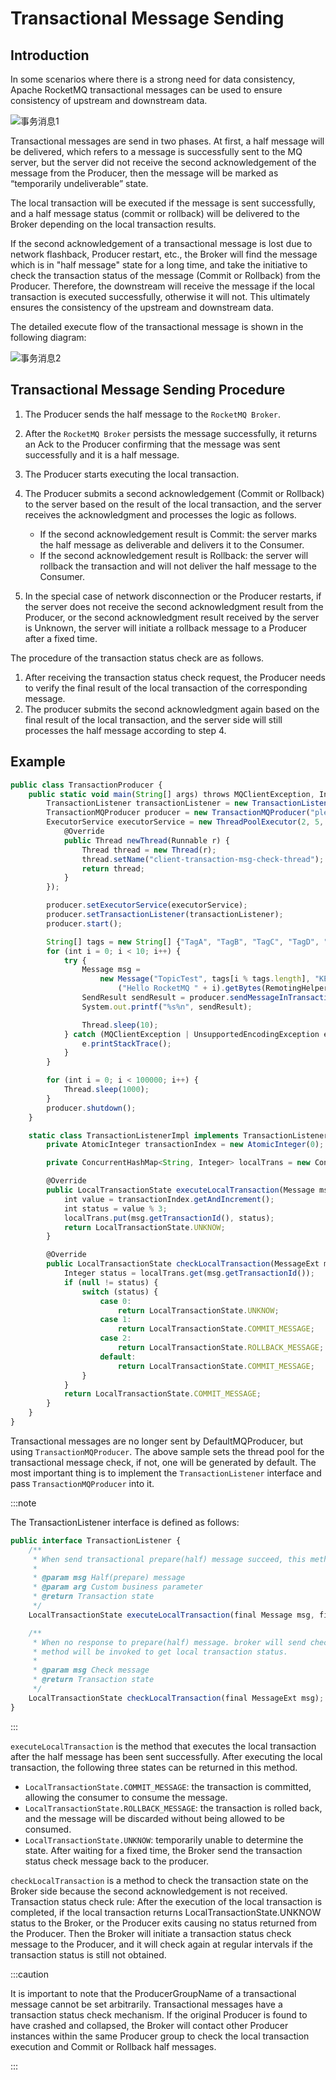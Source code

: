 # Transactional Message Sending

## Introduction

In some scenarios where there is a strong need for data consistency, Apache RocketMQ transactional messages can be used to ensure consistency of upstream and downstream data.

![事务消息1](docs/picture/事务消息1.png)

Transactional messages are send in two phases. At first, a half message will be delivered, which refers to a message is successfully sent to the MQ server, but the server did not receive the second acknowledgement of the message from the Producer, then the message will be marked as “temporarily undeliverable” state.

The local transaction will be executed if the message is sent successfully, and a half message status (commit or rollback) will be delivered to the Broker depending on the local transaction results.

If the second acknowledgement of a transactional message is lost due to network flashback, Producer restart, etc., the Broker will find the message which is in "half message" state for a long time, and take the initiative to check the transaction status of the message (Commit or Rollback) from the Producer. Therefore, the downstream will receive the message if the local transaction is executed successfully, otherwise it will not. This ultimately ensures the consistency of the upstream and downstream data.

The detailed execute flow of the transactional message is shown in the following diagram:

![事务消息2](docs/picture/事务消息2.png)

## Transactional Message Sending Procedure

1. The Producer sends the half message to the `RocketMQ Broker`.
2. After the `RocketMQ Broker` persists the message successfully, it returns an Ack to the Producer confirming that the message was sent successfully and it is a half message.
3. The Producer starts executing the local transaction.
4. The Producer submits a second acknowledgement (Commit or Rollback) to the server based on the result of the local transaction, and the server receives the acknowledgment and processes the logic as follows.
   - If the second acknowledgement result is Commit: the server marks the half message as deliverable and delivers it to the Consumer.
   - If the second acknowledgement result is Rollback: the server will rollback the transaction and will not deliver the half message to the Consumer.

4. In the special case of network disconnection or the Producer restarts, if the server does not receive the second acknowledgment result from the Producer, or the second acknowledgment result received by the server is Unknown, the server will initiate a rollback message to a Producer after a fixed time.

The procedure of the transaction status check are as follows.
1. After receiving the transaction status check request, the Producer needs to verify the final result of the local transaction of the corresponding message.
2. The producer submits the second acknowledgment again based on the final result of the local transaction, and the server side will still processes the half message according to step 4.

## Example

```javascript {39}
public class TransactionProducer {
    public static void main(String[] args) throws MQClientException, InterruptedException {
        TransactionListener transactionListener = new TransactionListenerImpl();
        TransactionMQProducer producer = new TransactionMQProducer("please_rename_unique_group_name");
        ExecutorService executorService = new ThreadPoolExecutor(2, 5, 100, TimeUnit.SECONDS, new ArrayBlockingQueue<Runnable>(2000), new ThreadFactory() {
            @Override
            public Thread newThread(Runnable r) {
                Thread thread = new Thread(r);
                thread.setName("client-transaction-msg-check-thread");
                return thread;
            }
        });

        producer.setExecutorService(executorService);
        producer.setTransactionListener(transactionListener);
        producer.start();

        String[] tags = new String[] {"TagA", "TagB", "TagC", "TagD", "TagE"};
        for (int i = 0; i < 10; i++) {
            try {
                Message msg =
                    new Message("TopicTest", tags[i % tags.length], "KEY" + i,
                        ("Hello RocketMQ " + i).getBytes(RemotingHelper.DEFAULT_CHARSET));
                SendResult sendResult = producer.sendMessageInTransaction(msg, null);
                System.out.printf("%s%n", sendResult);

                Thread.sleep(10);
            } catch (MQClientException | UnsupportedEncodingException e) {
                e.printStackTrace();
            }
        }

        for (int i = 0; i < 100000; i++) {
            Thread.sleep(1000);
        }
        producer.shutdown();
    }

    static class TransactionListenerImpl implements TransactionListener {
        private AtomicInteger transactionIndex = new AtomicInteger(0);

        private ConcurrentHashMap<String, Integer> localTrans = new ConcurrentHashMap<>();

        @Override
        public LocalTransactionState executeLocalTransaction(Message msg, Object arg) {
            int value = transactionIndex.getAndIncrement();
            int status = value % 3;
            localTrans.put(msg.getTransactionId(), status);
            return LocalTransactionState.UNKNOW;
        }

        @Override
        public LocalTransactionState checkLocalTransaction(MessageExt msg) {
            Integer status = localTrans.get(msg.getTransactionId());
            if (null != status) {
                switch (status) {
                    case 0:
                        return LocalTransactionState.UNKNOW;
                    case 1:
                        return LocalTransactionState.COMMIT_MESSAGE;
                    case 2:
                        return LocalTransactionState.ROLLBACK_MESSAGE;
                    default:
                        return LocalTransactionState.COMMIT_MESSAGE;
                }
            }
            return LocalTransactionState.COMMIT_MESSAGE;
        }
    }
}
```

Transactional messages are no longer sent by DefaultMQProducer, but using `TransactionMQProducer`. The above sample sets the thread pool for the transactional message check, if not, one will be generated by default. The most important thing is to implement the `TransactionListener` interface and pass `TransactionMQProducer` into it.

:::note

The TransactionListener interface is defined as follows:

````javascript {9,18}
public interface TransactionListener {
    /**
     * When send transactional prepare(half) message succeed, this method will be invoked to execute local transaction.
     *
     * @param msg Half(prepare) message
     * @param arg Custom business parameter
     * @return Transaction state
     */
    LocalTransactionState executeLocalTransaction(final Message msg, final Object arg);

    /**
     * When no response to prepare(half) message. broker will send check message to check the transaction status, and this
     * method will be invoked to get local transaction status.
     *
     * @param msg Check message
     * @return Transaction state
     */
    LocalTransactionState checkLocalTransaction(final MessageExt msg);
}
````
:::

`executeLocalTransaction` is the method that executes the local transaction after the half message has been sent successfully. After executing the local transaction, the following three states can be returned in this method.

- `LocalTransactionState.COMMIT_MESSAGE`: the transaction is committed, allowing the consumer to consume the message.
- `LocalTransactionState.ROLLBACK_MESSAGE`: the transaction is rolled back, and the message will be discarded without being allowed to be consumed.
- `LocalTransactionState.UNKNOW`: temporarily unable to determine the state. After waiting for a fixed time, the Broker send the transaction status check message back to the producer.

`checkLocalTransaction` is a method to check the transaction state on the Broker side because the second acknowledgement is not received. Transaction status check rule: After the execution of the local transaction is completed, if the local transaction returns LocalTransactionState.UNKNOW status to the Broker, or the Producer exits causing no status returned from the Producer. Then the Broker will initiate a transaction status check message to the Producer, and it will check again at regular intervals if the transaction status is still not obtained.

:::caution

It is important to note that the ProducerGroupName of a transactional message cannot be set arbitrarily. Transactional messages have a transaction status check mechanism. If the original Producer is found to have crashed and collapsed, the Broker will contact other Producer instances within the same Producer group to check the local transaction execution and Commit or Rollback half messages.

:::
